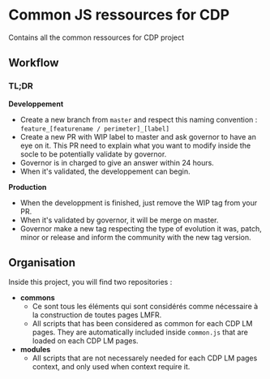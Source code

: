 # Common JS ressources for CDP

Contains all the common ressources for CDP project

## Workflow

### TL;DR  
**Developpement**

* Create a new branch from `master` and respect this naming convention : `feature_[featurename / perimeter]_[label]`
* Create a new PR with WIP label to master and ask governor to have an eye on it. This PR need to explain what you want to modify inside the socle to be potentially validate by governor. 
* Governor is in charged to give an answer within 24 hours. 
* When it's validated, the developpement can begin. 

**Production**

* When the developpment is finished, just remove the WIP tag from your PR.
* When it's validated by governor, it will be merge on master. 
* Governor make a new tag respecting the type of evolution it was, patch, minor or release and inform the community with the new tag version. 

## Organisation
Inside this project, you will find two repositories : 
- **commons**
  -  Ce sont tous les éléments qui sont considérés comme nécessaire à la construction de toutes pages LMFR.  
  - All scripts that has been considered as common for each CDP LM pages. 
  They are automatically included inside `common.js` that are loaded on each CDP LM pages. 
- **modules**
  - All scripts that are not necessarely needed for each CDP LM pages context, and only used when context require it. 


